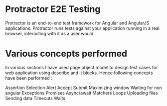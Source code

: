 # Protractor E2E Testing

Protractor is an end-to-end test framework for Angular and AngularJS applications. Protractor runs tests against your application running in a real browser, interacting with it as a user would.

# Various concepts performed
In various sections I have used page object model to design test cases for web application using describe and it blocks. Hence following concepts have been performed :

Assertion 
Selection 
Alert Accept 
Submit
Maximizing window
Waiting for non angular 
Exceptions
Promises 
Async/await
Matchers
Loops
Uploading files
Sending data
Timeouts
Waits
